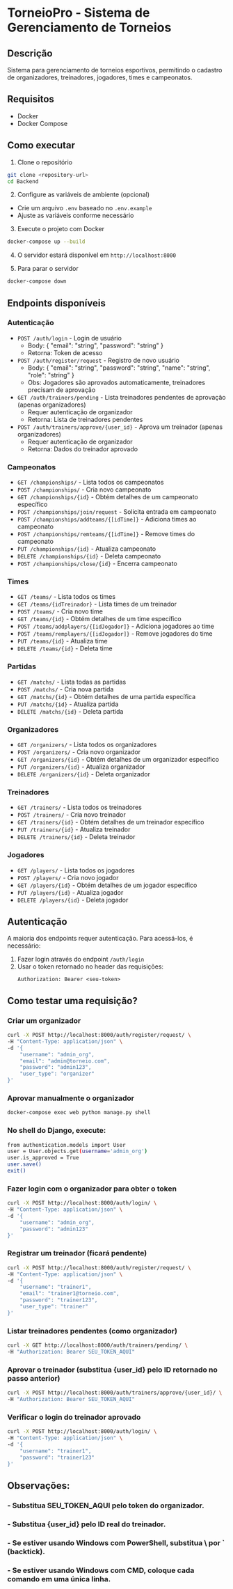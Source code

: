 # TorneioPro - Sistema de Gerenciamento de Torneios

## Descrição
Sistema para gerenciamento de torneios esportivos, permitindo o cadastro de organizadores, treinadores, jogadores, times e campeonatos.

## Requisitos
- Docker
- Docker Compose

## Como executar

1. Clone o repositório
```bash
git clone <repository-url>
cd Backend
```

2. Configure as variáveis de ambiente (opcional)
- Crie um arquivo `.env` baseado no `.env.example`
- Ajuste as variáveis conforme necessário

3. Execute o projeto com Docker
```bash
docker-compose up --build
```

4. O servidor estará disponível em `http://localhost:8000`

5. Para parar o servidor
```bash
docker-compose down
```

## Endpoints disponíveis

### Autenticação
- `POST /auth/login` - Login de usuário
  - Body: { "email": "string", "password": "string" }
  - Retorna: Token de acesso
- `POST /auth/register/request` - Registro de novo usuário
  - Body: { "email": "string", "password": "string", "name": "string", "role": "string" }
  - Obs: Jogadores são aprovados automaticamente, treinadores precisam de aprovação
- `GET /auth/trainers/pending` - Lista treinadores pendentes de aprovação (apenas organizadores)
  - Requer autenticação de organizador
  - Retorna: Lista de treinadores pendentes
- `POST /auth/trainers/approve/{user_id}` - Aprova um treinador (apenas organizadores)
  - Requer autenticação de organizador
  - Retorna: Dados do treinador aprovado

### Campeonatos
- `GET /championships/` - Lista todos os campeonatos
- `POST /championships/` - Cria novo campeonato
- `GET /championships/{id}` - Obtém detalhes de um campeonato específico
- `POST /championships/join/request` - Solicita entrada em campeonato
- `POST /championships/addteams/{[idTime]}` - Adiciona times ao campeonato
- `POST /championships/remteams/{[idTime]}` - Remove times do campeonato
- `PUT /championships/{id}` - Atualiza campeonato
- `DELETE /championships/{id}` - Deleta campeonato
- `POST /championships/close/{id}` - Encerra campeonato

### Times
- `GET /teams/` - Lista todos os times
- `GET /teams/{idTreinador}` - Lista times de um treinador
- `POST /teams/` - Cria novo time
- `GET /teams/{id}` - Obtém detalhes de um time específico
- `POST /teams/addplayers/{[idJogador]}` - Adiciona jogadores ao time
- `POST /teams/remplayers/{[idJogador]}` - Remove jogadores do time
- `PUT /teams/{id}` - Atualiza time
- `DELETE /teams/{id}` - Deleta time

### Partidas
- `GET /matchs/` - Lista todas as partidas
- `POST /matchs/` - Cria nova partida
- `GET /matchs/{id}` - Obtém detalhes de uma partida específica
- `PUT /matchs/{id}` - Atualiza partida
- `DELETE /matchs/{id}` - Deleta partida

### Organizadores
- `GET /organizers/` - Lista todos os organizadores
- `POST /organizers/` - Cria novo organizador
- `GET /organizers/{id}` - Obtém detalhes de um organizador específico
- `PUT /organizers/{id}` - Atualiza organizador
- `DELETE /organizers/{id}` - Deleta organizador

### Treinadores
- `GET /trainers/` - Lista todos os treinadores
- `POST /trainers/` - Cria novo treinador
- `GET /trainers/{id}` - Obtém detalhes de um treinador específico
- `PUT /trainers/{id}` - Atualiza treinador
- `DELETE /trainers/{id}` - Deleta treinador

### Jogadores
- `GET /players/` - Lista todos os jogadores
- `POST /players/` - Cria novo jogador
- `GET /players/{id}` - Obtém detalhes de um jogador específico
- `PUT /players/{id}` - Atualiza jogador
- `DELETE /players/{id}` - Deleta jogador

## Autenticação
A maioria dos endpoints requer autenticação. Para acessá-los, é necessário:
1. Fazer login através do endpoint `/auth/login`
2. Usar o token retornado no header das requisições:
   ```
   Authorization: Bearer <seu-token>
   ```

## Como testar uma requisição?

### Criar um organizador
```bash
curl -X POST http://localhost:8000/auth/register/request/ \
-H "Content-Type: application/json" \
-d '{
    "username": "admin_org",
    "email": "admin@torneio.com",
    "password": "admin123",
    "user_type": "organizer"
}'
```

### Aprovar manualmente o organizador
```bash
docker-compose exec web python manage.py shell
```

### No shell do Django, execute:
```bash
from authentication.models import User
user = User.objects.get(username='admin_org')
user.is_approved = True
user.save()
exit()
```

### Fazer login com o organizador para obter o token
```bash
curl -X POST http://localhost:8000/auth/login/ \
-H "Content-Type: application/json" \
-d '{
    "username": "admin_org",
    "password": "admin123"
}'
```

### Registrar um treinador (ficará pendente)
```bash
curl -X POST http://localhost:8000/auth/register/request/ \
-H "Content-Type: application/json" \
-d '{
    "username": "trainer1",
    "email": "trainer1@torneio.com",
    "password": "trainer123",
    "user_type": "trainer"
}'
```

### Listar treinadores pendentes (como organizador)
```bash
curl -X GET http://localhost:8000/auth/trainers/pending/ \
-H "Authorization: Bearer SEU_TOKEN_AQUI"
```

### Aprovar o treinador (substitua {user_id} pelo ID retornado no passo anterior)
```bash
curl -X POST http://localhost:8000/auth/trainers/approve/{user_id}/ \
-H "Authorization: Bearer SEU_TOKEN_AQUI"
```

### Verificar o login do treinador aprovado
```bash
curl -X POST http://localhost:8000/auth/login/ \
-H "Content-Type: application/json" \
-d '{
    "username": "trainer1",
    "password": "trainer123"
}'
```

## Observações:

### - Substitua SEU_TOKEN_AQUI pelo token do organizador.
### - Substitua {user_id} pelo ID real do treinador.
### - Se estiver usando Windows com PowerShell, substitua \ por ` (backtick).
### - Se estiver usando Windows com CMD, coloque cada comando em uma única linha.


